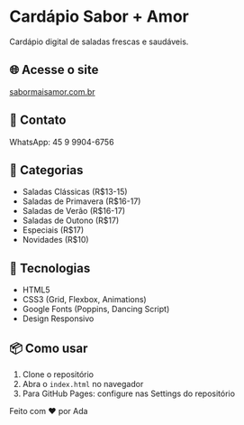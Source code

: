 # Cardápio Sabor + Amor

Cardápio digital de saladas frescas e saudáveis.

## 🌐 Acesse o site
[sabormaisamor.com.br](https://sabormaisamor.com.br)


## 📱 Contato
WhatsApp: 45 9 9904-6756

## 🥗 Categorias
- Saladas Clássicas (R$13-15)
- Saladas de Primavera (R$16-17)
- Saladas de Verão (R$16-17)
- Saladas de Outono (R$17)
- Especiais (R$17)
- Novidades (R$10)

## 🚀 Tecnologias
- HTML5
- CSS3 (Grid, Flexbox, Animations)
- Google Fonts (Poppins, Dancing Script)
- Design Responsivo

## 📦 Como usar
1. Clone o repositório
2. Abra o `index.html` no navegador
3. Para GitHub Pages: configure nas Settings do repositório

Feito com ❤️ por Ada